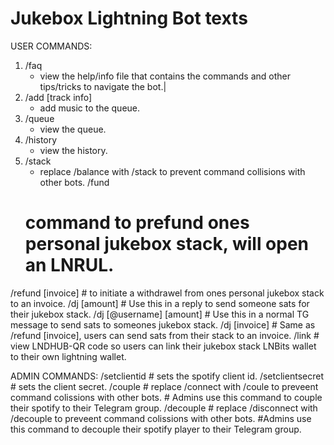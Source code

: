# Jukebox Lightning Bot texts

USER COMMANDS:
1.  /faq
    - view the help/info file that contains the commands and other tips/tricks to navigate the bot.|
2.  /add [track info] 
    - add music to the queue.
3. /queue
    - view the queue.
4. /history
    - view the history.
5. /stack 
    - replace /balance with /stack to prevent command collisions with other bots.
/fund 
    # command to prefund ones personal jukebox stack, will open an LNRUL.
/refund [invoice] 
    # to initiate a withdrawel from ones personal jukebox stack to an invoice.
/dj [amount]
    # Use this in a reply to send someone sats for their jukebox stack.
/dj [@username] [amount] 
    # Use this in a normal TG message to send sats to someones jukebox stack.
/dj [invoice]
    # Same as /refund [invoice], users can send sats from their stack to an invoice.
/link
    # view LNDHUB-QR code so users can link their jukebox stack LNBits wallet to their own lightning wallet.

ADMIN COMMANDS:
/setclientid
    # sets the spotify client id. 
/setclientsecret
    # sets the client secret.
/couple 
    # replace /connect with /coule to preveent command colissions with other bots. 
    # Admins use this command to couple their spotify to their Telegram group.
/decouple 
    # replace /disconnect with /decouple to preveent command colissions with other bots. 
    #Admins use this command to decouple their spotify player to their Telegram group.
